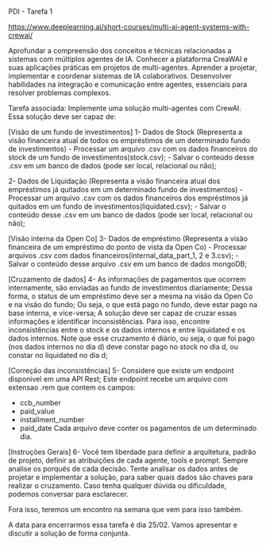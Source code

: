 PDI - Tarefa 1

https://www.deeplearning.ai/short-courses/multi-ai-agent-systems-with-crewai/

Aprofundar a compreensão dos conceitos e técnicas relacionadas a sistemas com múltiplos agentes de IA.
Conhecer a plataforma CreaWAI e suas aplicações práticas em projetos de multi-agentes.
Aprender a projetar, implementar e coordenar sistemas de IA colaborativos.
Desenvolver habilidades na integração e comunicação entre agentes, essenciais para resolver problemas complexos.

Tarefa associada:
Implemente uma solução multi-agentes com CrewAI.
Essa solução deve ser capaz de:

[Visão de um fundo de investimentos]
1- Dados de Stock (Representa a visão financeira atual de todos os empréstimos de um determinado fundo de investimentos)
    - Processar um arquivo .csv com os dados financeiros do stock de um fundo de investimentos(stock.csv);
    - Salvar o conteúdo desse .csv em um banco de dados (pode ser local, relacional ou não);

2- Dados de Liquidação (Representa a visão financeira atual dos empréstimos já quitados em um determinado fundo de investimentos)
    - Processar um arquivo .csv com os dados financeiros dos empréstimos já quitados em um fundo de investimentos(liquidated.csv);
    - Salvar o conteúdo desse .csv em um banco de dados (pode ser local, relacional ou não);

[Visão interna da Open Co]
3- Dados de empréstimo (Representa a visão financeira de um empréstimo do ponto de vista da Open Co)
    - Processar arquivos .csv com dados financeiros(internal_data_part_1, 2 e 3.csv);
    - Salvar o conteúdo desse arquivo .csv em um banco de dados mongoDB;

[Cruzamento de dados]
4- As informações de pagamentos que ocorrem internamente, são enviadas ao fundo de investimentos diariamente;
Dessa forma, o status de um empréstimo deve ser a mesma na visão da Open Co e na visão do fundo;
Ou seja, o que está pago no fundo, deve estar pago na base interna, e vice-versa;
A solução deve ser capaz de cruzar essas informações e identificar inconsistências.
Para isso, encontre inconsistências entre o stock e os dados internos e entre liquidated e os dados internos.
Note que esse cruzamento é diário, ou seja, o que foi pago (nos dados internos no dia d) deve constar pago no stock no dia d, ou constar no liquidated no dia d;

[Correção das inconsistências]
5- Considere que existe um endpoint disponivel em uma API Rest;
Este endpoint recebe um arquivo com extensao .rem que contem os campos:
- ccb_number
- paid_value
- installment_number
- paid_date
Cada arquivo deve conter os pagamentos de um determinado dia.


[Instruções Gerais]
6- Você tem liberdade para definir a arquitetura, padrão de projeto, definir as atribuições de cada agente, tools e prompt.
Sempre analise os porquês de cada decisão.
Tente analisar os dados antes de projetar e implementar a solução, para saber quais dados são chaves para realizar o cruzamento.
Caso tenha qualquer dúvida ou dificuldade, podemos conversar para esclarecer.

Fora isso, teremos um encontro na semana que vem para isso também.

A data para encerrarmos essa tarefa é dia 25/02.
Vamos apresentar e discutir a solução de forma conjunta.
